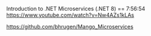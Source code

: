 
Introduction to .NET Microservices (.NET 8) == 7:56:54
https://www.youtube.com/watch?v=Nw4AZs1kLAs

https://github.com/bhrugen/Mango_Microservices
